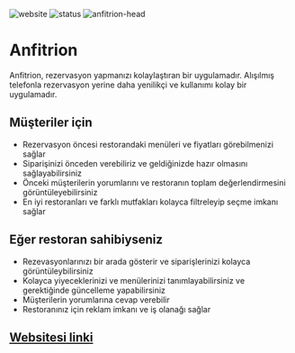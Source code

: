 ![website](https://img.shields.io/badge/website-http%3A%2F%2Fanfitrion.herokuapp.com-brightgreen?style=flat-square&logo=appveyor&link=http://anfitrion.herokuapp.com)
![status](https://img.shields.io/badge/status-not%20complete-yellow?style=flat-square)
![anfitrion-head](../images/Anfitrion-main.jpg)
# Anfitrion
Anfitrion, rezervasyon yapmanızı kolaylaştıran bir uygulamadır. Alışılmış telefonla rezervasyon yerine daha yenilikçi ve kullanımı kolay bir uygulamadır.  
## Müşteriler için
- Rezervasyon öncesi restorandaki menüleri ve fiyatları görebilmenizi sağlar
- Siparişinizi önceden verebiliriz ve geldiğinizde hazır olmasını sağlayabilirsiniz
- Önceki müşterilerin yorumlarını ve restoranın toplam değerlendirmesini görüntüleyebilirsiniz
- En iyi restoranları ve farklı mutfakları kolayca filtreleyip seçme imkanı sağlar
## Eğer restoran sahibiyseniz
- Rezevasyonlarınızı bir arada gösterir ve siparişlerinizi kolayca görüntüleybilirsiniz
- Kolayca yiyeceklerinizi ve menülerinizi tanımlayabilirsiniz ve gerektiğinde güncelleme yapabilirsiniz
- Müşterilerin yorumlarına cevap verebilir
- Restoranınız için reklam imkanı ve iş olanağı sağlar

## [Websitesi linki](http://anfitrion.herokuapp.com)